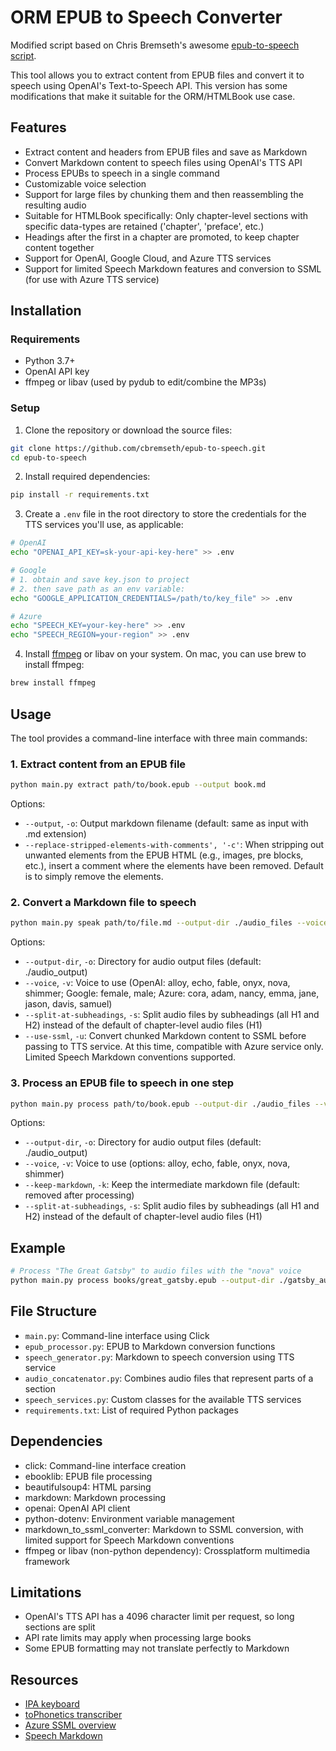 # ORM EPUB to Speech Converter

Modified script based on Chris Bremseth's awesome [epub-to-speech script](https://github.com/cbremseth/epub-to-speech). 

This tool allows you to extract content from EPUB files and convert it to speech using OpenAI's Text-to-Speech API. This version has some modifications that make it suitable for the ORM/HTMLBook use case.

## Features

- Extract content and headers from EPUB files and save as Markdown
- Convert Markdown content to speech files using OpenAI's TTS API
- Process EPUBs to speech in a single command
- Customizable voice selection
- Support for large files by chunking them and then reassembling the resulting audio
- Suitable for HTMLBook specifically: Only chapter-level sections with specific data-types are retained ('chapter', 'preface', etc.)
- Headings after the first in a chapter are promoted, to keep chapter content together
- Support for OpenAI, Google Cloud, and Azure TTS services
- Support for limited Speech Markdown features and conversion to SSML (for use with Azure TTS service)

## Installation

### Requirements

- Python 3.7+
- OpenAI API key
- ffmpeg or libav (used by pydub to edit/combine the MP3s)

### Setup

1. Clone the repository or download the source files:

```bash
git clone https://github.com/cbremseth/epub-to-speech.git
cd epub-to-speech
```

2. Install required dependencies:

```bash
pip install -r requirements.txt
```

3. Create a `.env` file in the root directory to store the credentials for the TTS services you'll use, as applicable:

```bash
# OpenAI
echo "OPENAI_API_KEY=sk-your-api-key-here" >> .env
```

```bash
# Google
# 1. obtain and save key.json to project
# 2. then save path as an env variable:
echo "GOOGLE_APPLICATION_CREDENTIALS=/path/to/key_file" >> .env
```

```bash
# Azure
echo "SPEECH_KEY=your-key-here" >> .env
echo "SPEECH_REGION=your-region" >> .env
```

4. Install [ffmpeg](https://www.ffmpeg.org) or libav on your system. On mac, you can use brew to install ffmpeg:

```bash
brew install ffmpeg
```


## Usage

The tool provides a command-line interface with three main commands:

### 1. Extract content from an EPUB file

```bash
python main.py extract path/to/book.epub --output book.md
```

Options:
- `--output`, `-o`: Output markdown filename (default: same as input with .md extension)
- `--replace-stripped-elements-with-comments', '-c'`: When stripping out unwanted elements from the EPUB HTML (e.g., images, pre blocks, etc.), insert a comment where the elements have been removed. Default is to simply remove the elements.

### 2. Convert a Markdown file to speech

```bash
python main.py speak path/to/file.md --output-dir ./audio_files --voice nova
```

Options:
- `--output-dir`, `-o`: Directory for audio output files (default: ./audio_output)
- `--voice`, `-v`: Voice to use (OpenAI: alloy, echo, fable, onyx, nova, shimmer; Google: female, male; Azure: cora, adam, nancy, emma, jane, jason, davis, samuel)
- `--split-at-subheadings`, `-s`: Split audio files by subheadings (all H1 and H2) instead of the default of chapter-level audio files (H1)
- `--use-ssml`, `-u`: Convert chunked Markdown content to SSML before passing to TTS service. At this time, compatible with Azure service only. Limited Speech Markdown conventions supported.

### 3. Process an EPUB file to speech in one step

```bash
python main.py process path/to/book.epub --output-dir ./audio_files --voice alloy --keep-markdown
```

Options:
- `--output-dir`, `-o`: Directory for audio output files (default: ./audio_output)
- `--voice`, `-v`: Voice to use (options: alloy, echo, fable, onyx, nova, shimmer)
- `--keep-markdown`, `-k`: Keep the intermediate markdown file (default: removed after processing)
- `--split-at-subheadings`, `-s`: Split audio files by subheadings (all H1 and H2) instead of the default of chapter-level audio files (H1)

## Example

```bash
# Process "The Great Gatsby" to audio files with the "nova" voice
python main.py process books/great_gatsby.epub --output-dir ./gatsby_audio --voice nova --keep-markdown
```

## File Structure

- `main.py`: Command-line interface using Click
- `epub_processor.py`: EPUB to Markdown conversion functions
- `speech_generator.py`: Markdown to speech conversion using TTS service
- `audio_concatenator.py`: Combines audio files that represent parts of a section
- `speech_services.py`: Custom classes for the available TTS services
- `requirements.txt`: List of required Python packages

## Dependencies

- click: Command-line interface creation
- ebooklib: EPUB file processing
- beautifulsoup4: HTML parsing
- markdown: Markdown processing
- openai: OpenAI API client
- python-dotenv: Environment variable management
- markdown_to_ssml_converter: Markdown to SSML conversion, with limited support for Speech Markdown conventions
- ffmpeg or libav (non-python dependency): Crossplatform multimedia framework

## Limitations

- OpenAI's TTS API has a 4096 character limit per request, so long sections are split
- API rate limits may apply when processing large books
- Some EPUB formatting may not translate perfectly to Markdown

## Resources

* [IPA keyboard](https://www.internationalphoneticalphabet.org/html-ipa-keyboard-v1/keyboard/)
* [toPhonetics transcriber](https://tophonetics.com/)
* [Azure SSML overview](https://learn.microsoft.com/en-us/azure/ai-services/speech-service/speech-synthesis-markup)
* [Speech Markdown](https://www.speechmarkdown.org/)
